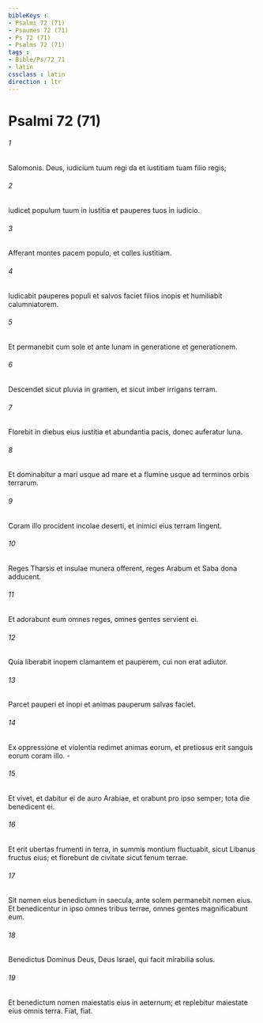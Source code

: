 ```yaml
---
bibleKeys : 
- Psalmi 72 (71)
- Psaumes 72 (71)
- Ps 72 (71)
- Psalms 72 (71)
tags : 
- Bible/Ps/72_71
- latin
cssclass : latin
direction : ltr
---
```


# Psalmi 72 (71)

###### 1
Salomonis. Deus, iudicium tuum regi da et iustitiam tuam filio regis;
###### 2
iudicet populum tuum in iustitia et pauperes tuos in iudicio.
###### 3
Afferant montes pacem populo, et colles iustitiam.
###### 4
Iudicabit pauperes populi et salvos faciet filios inopis et humiliabit calumniatorem.
###### 5
Et permanebit cum sole et ante lunam in generatione et generationem.
###### 6
Descendet sicut pluvia in gramen, et sicut imber irrigans terram.
###### 7
Florebit in diebus eius iustitia et abundantia pacis, donec auferatur luna.
###### 8
Et dominabitur a mari usque ad mare et a flumine usque ad terminos orbis terrarum.
###### 9
Coram illo procident incolae deserti, et inimici eius terram lingent.
###### 10
Reges Tharsis et insulae munera offerent, reges Arabum et Saba dona adducent.
###### 11
Et adorabunt eum omnes reges, omnes gentes servient ei.
###### 12
Quia liberabit inopem clamantem et pauperem, cui non erat adiutor.
###### 13
Parcet pauperi et inopi et animas pauperum salvas faciet.
###### 14
Ex oppressione et violentia redimet animas eorum, et pretiosus erit sanguis eorum coram illo. -
###### 15
Et vivet, et dabitur ei de auro Arabiae, et orabunt pro ipso semper; tota die benedicent ei.
###### 16
Et erit ubertas frumenti in terra, in summis montium fluctuabit, sicut Libanus fructus eius; et florebunt de civitate sicut fenum terrae.
###### 17
Sit nomen eius benedictum in saecula, ante solem permanebit nomen eius. Et benedicentur in ipso omnes tribus terrae, omnes gentes magnificabunt eum.
###### 18
Benedictus Dominus Deus, Deus Israel, qui facit mirabilia solus.
###### 19
Et benedictum nomen maiestatis eius in aeternum; et replebitur maiestate eius omnis terra. Fiat, fiat. 
